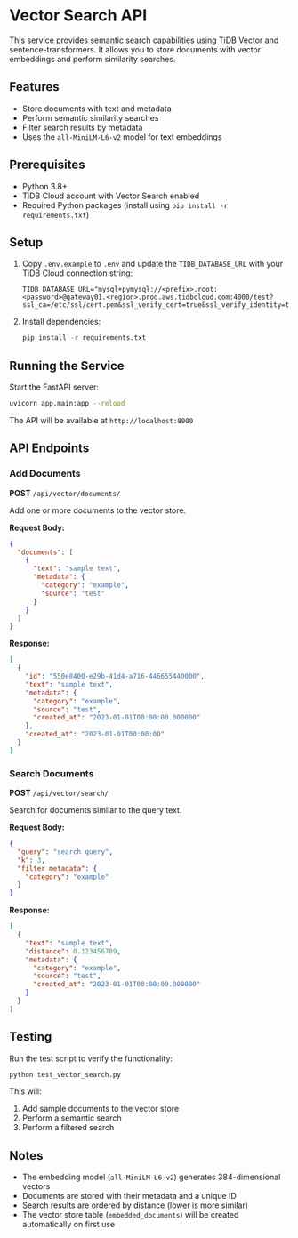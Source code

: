 # Vector Search API

This service provides semantic search capabilities using TiDB Vector and sentence-transformers. It allows you to store documents with vector embeddings and perform similarity searches.

## Features

- Store documents with text and metadata
- Perform semantic similarity searches
- Filter search results by metadata
- Uses the `all-MiniLM-L6-v2` model for text embeddings

## Prerequisites

- Python 3.8+
- TiDB Cloud account with Vector Search enabled
- Required Python packages (install using `pip install -r requirements.txt`)

## Setup

1. Copy `.env.example` to `.env` and update the `TIDB_DATABASE_URL` with your TiDB Cloud connection string:
   ```
   TIDB_DATABASE_URL="mysql+pymysql://<prefix>.root:<password>@gateway01.<region>.prod.aws.tidbcloud.com:4000/test?ssl_ca=/etc/ssl/cert.pem&ssl_verify_cert=true&ssl_verify_identity=true"
   ```

2. Install dependencies:
   ```bash
   pip install -r requirements.txt
   ```

## Running the Service

Start the FastAPI server:
```bash
uvicorn app.main:app --reload
```

The API will be available at `http://localhost:8000`

## API Endpoints

### Add Documents

**POST** `/api/vector/documents/`

Add one or more documents to the vector store.

**Request Body:**
```json
{
  "documents": [
    {
      "text": "sample text",
      "metadata": {
        "category": "example",
        "source": "test"
      }
    }
  ]
}
```

**Response:**
```json
[
  {
    "id": "550e8400-e29b-41d4-a716-446655440000",
    "text": "sample text",
    "metadata": {
      "category": "example",
      "source": "test",
      "created_at": "2023-01-01T00:00:00.000000"
    },
    "created_at": "2023-01-01T00:00:00"
  }
]
```

### Search Documents

**POST** `/api/vector/search/`

Search for documents similar to the query text.

**Request Body:**
```json
{
  "query": "search query",
  "k": 3,
  "filter_metadata": {
    "category": "example"
  }
}
```

**Response:**
```json
[
  {
    "text": "sample text",
    "distance": 0.123456789,
    "metadata": {
      "category": "example",
      "source": "test",
      "created_at": "2023-01-01T00:00:00.000000"
    }
  }
]
```

## Testing

Run the test script to verify the functionality:

```bash
python test_vector_search.py
```

This will:
1. Add sample documents to the vector store
2. Perform a semantic search
3. Perform a filtered search

## Notes

- The embedding model (`all-MiniLM-L6-v2`) generates 384-dimensional vectors
- Documents are stored with their metadata and a unique ID
- Search results are ordered by distance (lower is more similar)
- The vector store table (`embedded_documents`) will be created automatically on first use
